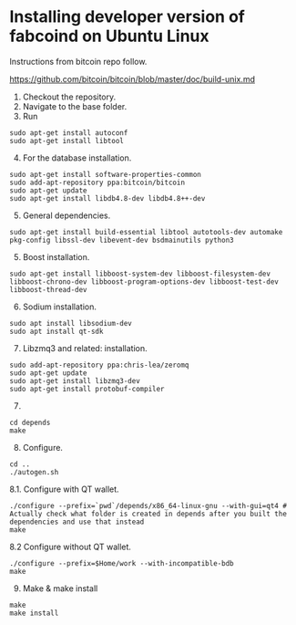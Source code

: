 # Installing developer version of fabcoind on Ubuntu Linux

Instructions from bitcoin repo follow. 

https://github.com/bitcoin/bitcoin/blob/master/doc/build-unix.md

1. Checkout the repository.
2. Navigate to the base folder. 
3. Run 
```
sudo apt-get install autoconf
sudo apt-get install libtool
```

4. For the database installation.

```
sudo apt-get install software-properties-common
sudo add-apt-repository ppa:bitcoin/bitcoin
sudo apt-get update
sudo apt-get install libdb4.8-dev libdb4.8++-dev
```
5. General dependencies.

```
sudo apt-get install build-essential libtool autotools-dev automake pkg-config libssl-dev libevent-dev bsdmainutils python3
```

5. Boost installation.
```
sudo apt-get install libboost-system-dev libboost-filesystem-dev libboost-chrono-dev libboost-program-options-dev libboost-test-dev libboost-thread-dev
```
6. Sodium installation.
```
sudo apt install libsodium-dev
sudo apt install qt-sdk
```

7. Libzmq3 and related: installation.

```
sudo add-apt-repository ppa:chris-lea/zeromq
sudo apt-get update
sudo apt-get install libzmq3-dev
sudo apt-get install protobuf-compiler
```

7. 
```
cd depends
make
```

8. Configure.

```
cd ..
./autogen.sh
```
8.1. Configure with QT wallet.
```
./configure --prefix=`pwd`/depends/x86_64-linux-gnu --with-gui=qt4 # Actually check what folder is created in depends after you built the dependencies and use that instead
make
```
8.2 Configure without QT wallet.
```
./configure --prefix=$Home/work --with-incompatible-bdb 
make
```

9. Make & make install

```
make
make install
```

